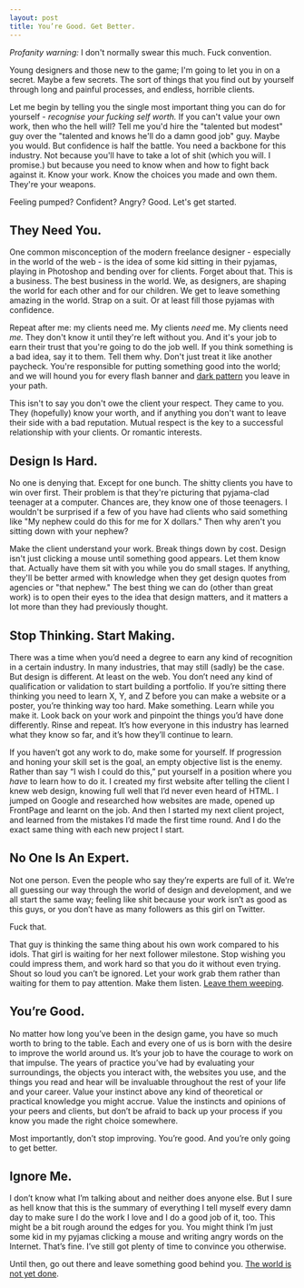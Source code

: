 ```yaml
---
layout: post
title: You’re Good. Get Better.
---
```


_Profanity warning:_ I don't normally swear this much. Fuck convention.

Young designers and those new to the game; I'm going to let you in on a secret. Maybe a few secrets. The sort of things that you find out by yourself through long and painful processes, and endless, horrible clients.

Let me begin by telling you the single most important thing you can do for yourself - _recognise your fucking self worth._ If you can't value your own work, then who the hell will? Tell me you'd hire the "talented but modest" guy over the "talented and knows he'll do a damn good job" guy. Maybe you would. But confidence is half the battle. You need a backbone for this industry. Not because you'll have to take a lot of shit (which you will. I promise.) but because you need to know when and how to fight back against it. Know your work. Know the choices you made and own them. They're your weapons.

Feeling pumped? Confident? Angry? Good. Let's get started.



## They Need You.


One common misconception of the modern freelance designer - especially in the world of the web - is the idea of some kid sitting in their pyjamas, playing in Photoshop and bending over for clients. Forget about that. This is a business. The best business in the world. We, as designers, are shaping the world for each other and for our children. We get to leave something amazing in the world. Strap on a suit. Or at least fill those pyjamas with confidence.

Repeat after me: my clients need me. My clients _need_ me. My clients need _me._ They don't know it until they're left without you. And it's your job to earn their trust that you're going to do the job well. If you think something is a bad idea, say it to them. Tell them why. Don't just treat it like another paycheck. You're responsible for putting something good into the world; and we will hound you for every flash banner and [dark pattern](http://webdesign.tutsplus.com/articles/user-experience-articles/dark-patterns-in-ui-and-website-design/) you leave in your path.

This isn't to say you don't owe the client your respect. They came to you. They (hopefully) know your worth, and if anything you don't want to leave their side with a bad reputation. Mutual respect is the key to a successful relationship with your clients. Or romantic interests.



## Design Is Hard.


No one is denying that. Except for one bunch. The shitty clients you have to win over first. Their problem is that they're picturing that pyjama-clad teenager at a computer. Chances are, they know one of those teenagers. I wouldn't be surprised if a few of you have had clients who said something like "My nephew could do this for me for X dollars." Then why aren't you sitting down with your nephew?

Make the client understand your work. Break things down by cost. Design isn't just clicking a mouse until something good appears. Let them know that. Actually have them sit with you while you do small stages. If anything, they'll be better armed with knowledge when they get design quotes from agencies or "that nephew." The best thing we can do (other than great work) is to open their eyes to the idea that design matters, and it matters a lot more than they had previously thought.



## Stop Thinking. Start Making.


There was a time when you’d need a degree to earn any kind of recognition in a certain industry. In many industries, that may still (sadly) be the case. But design is different. At least on the web. You don’t need any kind of qualification or validation to start building a portfolio. If you’re sitting there thinking you need to learn X, Y, and Z before you can make a website or a poster, you’re thinking way too hard. Make something. Learn while you make it. Look back on your work and pinpoint the things you’d have done differently. Rinse and repeat. It’s how everyone in this industry has learned what they know so far, and it’s how they’ll continue to learn.

If you haven’t got any work to do, make some for yourself. If progression and honing your skill set is the goal, an empty objective list is the enemy. Rather than say “I wish I could do this,” put yourself in a position where you _have_ to learn how to do it. I created my first website after telling the client I knew web design, knowing full well that I’d never even heard of HTML. I jumped on Google and researched how websites are made, opened up FrontPage and learnt on the job. And then I started my next client project, and learned from the mistakes I’d made the first time round. And I do the exact same thing with each new project I start.



## No One Is An Expert.


Not one person. Even the people who say they’re experts are full of it. We’re all guessing our way through the world of design and development, and we all start the same way; feeling like shit because your work isn’t as good as this guys, or you don’t have as many followers as this girl on Twitter.

Fuck that.

That guy is thinking the same thing about his own work compared to his idols. That girl is waiting for her next follower milestone. Stop wishing you could impress them, and work hard so that you do it without even trying. Shout so loud you can’t be ignored. Let your work grab them rather than waiting for them to pay attention. Make them listen. [Leave them weeping](http://articles.morganallanknutson.com/leave-them-weeping).



## You’re Good.


No matter how long you’ve been in the design game, you have so much worth to bring to the table. Each and every one of us is born with the desire to improve the world around us. It’s your job to have the courage to work on that impulse. The years of practice you’ve had by evaluating your surroundings, the objects you interact with, the websites you use, and the things you read and hear will be invaluable throughout the rest of your life and your career. Value your instinct above any kind of theoretical or practical knowledge you might accrue. Value the instincts and opinions of your peers and clients, but don’t be afraid to back up your process if you know you made the right choice somewhere.

Most importantly, don’t stop improving. You’re good. And you’re only going to get better.



## Ignore Me.


I don’t know what I’m talking about and neither does anyone else. But I sure as hell know that this is the summary of everything I tell myself every damn day to make sure I do the work I love and I do a good job of it, too. This might be a bit rough around the edges for you. You might think I’m just some kid in my pyjamas clicking a mouse and writing angry words on the Internet. That’s fine. I’ve still got plenty of time to convince you otherwise.

Until then, go out there and leave something good behind you. [The world is not yet done](http://frankchimero.com/writing/2012/everything-was-made/).
